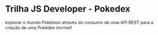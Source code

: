 # Trilha JS Developer - Pokedex
 explorar o mundo Pokémon através do consumo de uma API REST para a criação de uma Pokédex incrível!